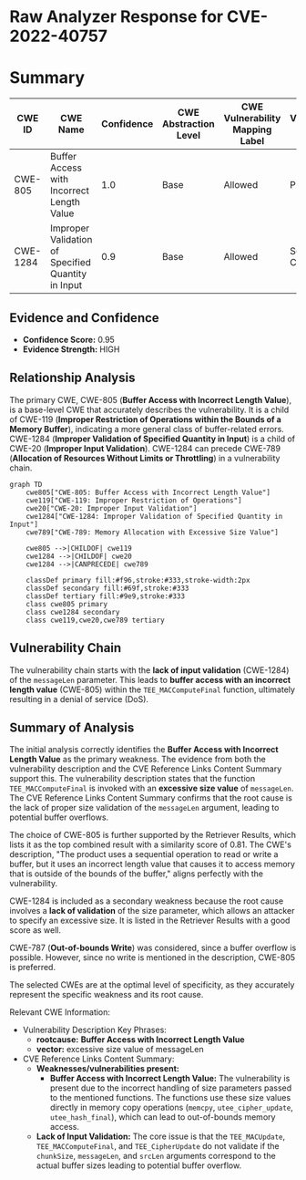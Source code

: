 # Raw Analyzer Response for CVE-2022-40757

# Summary
| CWE ID | CWE Name | Confidence | CWE Abstraction Level | CWE Vulnerability Mapping Label | CWE-Vulnerability Mapping Notes |
|---|---|---|---|---|---|
| CWE-805 | Buffer Access with Incorrect Length Value | 1.0 | Base | Allowed | Primary CWE |
| CWE-1284 | Improper Validation of Specified Quantity in Input | 0.9 | Base | Allowed | Secondary Candidate |

## Evidence and Confidence

*   **Confidence Score:** 0.95
*   **Evidence Strength:** HIGH

## Relationship Analysis
The primary CWE, CWE-805 (**Buffer Access with Incorrect Length Value**), is a base-level CWE that accurately describes the vulnerability. It is a child of CWE-119 (**Improper Restriction of Operations within the Bounds of a Memory Buffer**), indicating a more general class of buffer-related errors. CWE-1284 (**Improper Validation of Specified Quantity in Input**) is a child of CWE-20 (**Improper Input Validation**). CWE-1284 can precede CWE-789 (**Allocation of Resources Without Limits or Throttling**) in a vulnerability chain.

```mermaid
graph TD
    cwe805["CWE-805: Buffer Access with Incorrect Length Value"]
    cwe119["CWE-119: Improper Restriction of Operations"]
    cwe20["CWE-20: Improper Input Validation"]
    cwe1284["CWE-1284: Improper Validation of Specified Quantity in Input"]
    cwe789["CWE-789: Memory Allocation with Excessive Size Value"]

    cwe805 -->|CHILDOF| cwe119
    cwe1284 -->|CHILDOF| cwe20
    cwe1284 -->|CANPRECEDE| cwe789

    classDef primary fill:#f96,stroke:#333,stroke-width:2px
    classDef secondary fill:#69f,stroke:#333
    classDef tertiary fill:#9e9,stroke:#333
    class cwe805 primary
    class cwe1284 secondary
    class cwe119,cwe20,cwe789 tertiary
```

## Vulnerability Chain
The vulnerability chain starts with the **lack of input validation** (CWE-1284) of the `messageLen` parameter. This leads to **buffer access with an incorrect length value** (CWE-805) within the `TEE_MACComputeFinal` function, ultimately resulting in a denial of service (DoS).

## Summary of Analysis
The initial analysis correctly identifies the **Buffer Access with Incorrect Length Value** as the primary weakness. The evidence from both the vulnerability description and the CVE Reference Links Content Summary support this. The vulnerability description states that the function `TEE_MACComputeFinal` is invoked with an **excessive size value** of `messageLen`. The CVE Reference Links Content Summary confirms that the root cause is the lack of proper size validation of the `messageLen` argument, leading to potential buffer overflows.

The choice of CWE-805 is further supported by the Retriever Results, which lists it as the top combined result with a similarity score of 0.81. The CWE's description, "The product uses a sequential operation to read or write a buffer, but it uses an incorrect length value that causes it to access memory that is outside of the bounds of the buffer," aligns perfectly with the vulnerability.

CWE-1284 is included as a secondary weakness because the root cause involves a **lack of validation** of the size parameter, which allows an attacker to specify an excessive size. It is listed in the Retriever Results with a good score as well.

CWE-787 (**Out-of-bounds Write**) was considered, since a buffer overflow is possible. However, since no write is mentioned in the description, CWE-805 is preferred.

The selected CWEs are at the optimal level of specificity, as they accurately represent the specific weakness and its root cause.

Relevant CWE Information:
- Vulnerability Description Key Phrases:
  - **rootcause:** **Buffer Access with Incorrect Length Value**
  - **vector:** excessive size value of messageLen
- CVE Reference Links Content Summary:
  - **Weaknesses/vulnerabilities present:**
    - **Buffer Access with Incorrect Length Value:** The vulnerability is present due to the incorrect handling of size parameters passed to the mentioned functions. The functions use these size values directly in memory copy operations (`memcpy`, `utee_cipher_update`, `utee_hash_final`), which can lead to out-of-bounds memory access.
  - **Lack of Input Validation:** The core issue is that the `TEE_MACUpdate`, `TEE_MACComputeFinal`, and `TEE_CipherUpdate` do not validate if the `chunkSize`, `messageLen`, and `srcLen` arguments correspond to the actual buffer sizes leading to potential buffer overflow.